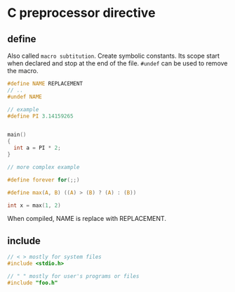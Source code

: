 # C preprocessor directive

## define 

Also called `macro subtitution`. Create symbolic constants.
Its scope start when declared and stop at the end of the file.
`#undef` can be used to remove the macro.

```c
#define NAME REPLACEMENT
// ..
#undef NAME

// example
#define PI 3.14159265


main()
{
  int a = PI * 2;
}

// more complex example

#define forever for(;;)

#define max(A, B) ((A) > (B) ? (A) : (B))

int x = max(1, 2)
```
When compiled, NAME is replace with REPLACEMENT.


## include

```c
// < > mostly for system files
#include <stdio.h>

// " " mostly for user's programs or files
#include "foo.h"
```
